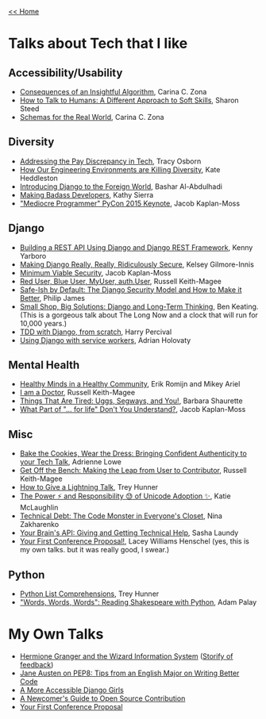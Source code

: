 [<< Home](../README.md)

# Talks about Tech that I like 

## Accessibility/Usability
- [Consequences of an Insightful Algorithm](https://www.youtube.com/watch?v=5e-mZnYAih8&list=PLE7tQUdRKcyaRCK5zIQFW-5XcPZOE-y9t&index=45), Carina C. Zona
- [How to Talk to Humans: A Different Approach to Soft Skills](https://www.youtube.com/watch?v=QrqiOsod6WI&index=30&list=PLE7tQUdRKcyaRCK5zIQFW-5XcPZOE-y9t), Sharon Steed
- [Schemas for the Real World](https://www.youtube.com/watch?v=PYYfVqtcWQY), Carina C. Zona 

## Diversity 
- [Addressing the Pay Discrepancy in Tech](https://www.youtube.com/watch?v=oNN0EjJ6o90&list=PLB1PViL_KEtc0yNMpoKTOJnnVMv0MLIwB&index=2), Tracy Osborn
- [How Our Engineering Environments are Killing Diversity](https://www.youtube.com/watch?v=kNke_4WOWAU), Kate Heddleston
- [Introducing Django to the Foreign World](https://opbeat.com/events/djangocon-eu-2016/), Bashar Al-Abdulhadi
- [Making Badass Developers](https://www.youtube.com/watch?v=FKTxC9pl-WM&list=PL38C6768951A6529C&index=21), Kathy Sierra 
- ["Mediocre Programmer" PyCon 2015 Keynote](https://www.youtube.com/watch?v=hIJdFxYlEKE), Jacob Kaplan-Moss 

## Django 
- [Building a REST API Using Django and Django REST Framework](https://www.youtube.com/watch?v=PwssEec3IRw), Kenny Yarboro
- [Making Django Really, Really, Ridiculously Secure](https://www.youtube.com/watch?v=H2llNbMe-V4&list=PLE7tQUdRKcyaRCK5zIQFW-5XcPZOE-y9t&index=37), Kelsey Gilmore-Innis 
- [Minimum Viable Security](https://www.youtube.com/watch?v=r-fjUVMPidk&index=17&list=PLE7tQUdRKcyaRCK5zIQFW-5XcPZOE-y9t), Jacob Kaplan-Moss
- [Red User, Blue User, MyUser, auth.User](https://www.youtube.com/watch?v=KHg6AoExYjs), Russell Keith-Magee 
- [Safe-Ish by Default: The Django Security Model and How to Make it Better](https://opbeat.com/events/djangocon-eu-2016/), Philip James 
- [Small Shop, Big Solutions: Django and Long-Term Thinking](https://www.youtube.com/watch?v=ghTNAzTOR3o&list=PL38C6768951A6529C&index=9), Ben Keating. (This is a gorgeous talk about The Long Now and a clock that will run for 10,000 years.)
- [TDD with Django, from scratch](https://www.youtube.com/watch?v=vQjmz9wCjLA), Harry Percival 
- [Using Django with service workers](https://opbeat.com/events/djangocon-eu-2016/), Adrian Holovaty

## Mental Health 
- [Healthy Minds in a Healthy Community](https://opbeat.com/events/djangocon-eu-2016/), Erik Romijn and Mikey Ariel 
- [I am a Doctor](https://www.youtube.com/watch?v=OC3v5uXR9Qc&list=PLE7tQUdRKcyaRCK5zIQFW-5XcPZOE-y9t&index=24), Russell Keith-Magee 
- [Things That Are Tired: Uggs, Segways, and You!](https://www.youtube.com/watch?v=WnCPT46tt6U&index=25&list=PLE7tQUdRKcyaRCK5zIQFW-5XcPZOE-y9t), Barbara Shaurette 
- [What Part of "... for life" Don't You Understand?](https://www.youtube.com/watch?v=EqcuzSwySR4&list=PLE7tQUdRKcyaj-yF7SCHpd1b45-LXcvft&index=1), Jacob Kaplan-Moss 

## Misc 
- [Bake the Cookies, Wear the Dress: Bringing Confident Authenticity to your Tech Talk](https://www.youtube.com/watch?v=gtsZJpzOuFQ), Adrienne Lowe
- [Get Off the Bench: Making the Leap from User to Contributor](http://pyvideo.org/video/1409/get-off-the-bench-making-the-leap-from-user-to-c), Russell Keith-Magee 
- [How to Give a Lightning Talk](https://t.co/vnrflmIioM), Trey Hunner
- [The Power :zap: and Responsibility :sweat: of Unicode Adoption :sparkles:](https://opbeat.com/events/djangocon-eu-2016/), Katie McLaughlin
- [Technical Debt: The Code Monster in Everyone's Closet](https://www.youtube.com/watch?v=T5CjkpiouOw), Nina Zakharenko
- [Your Brain's API: Giving and Getting Technical Help](https://www.youtube.com/watch?v=hY14Er6JX2s), Sasha Laundy
- [Your First Conference Proposal!](https://www.youtube.com/watch?v=OAQAXVU1jIo), Lacey Williams Henschel (yes, this is my own talks. but it was really good, I swear.)

## Python
- [Python List Comprehensions](https://www.youtube.com/watch?v=u-mhKtC1Xh4), Trey Hunner
- ["Words, Words, Words": Reading Shakespeare with Python](https://www.youtube.com/watch?v=EoWG0lavg9U), Adam Palay

# My Own Talks

- [Hermione Granger and the Wizard Information System](https://opbeat.com/events/djangocon-eu-2016/) ([Storify of feedback](https://storify.com/laceynwilliams/getting-started))
- [Jane Austen on PEP8: Tips from an English Major on Writing Better Code](https://www.youtube.com/watch?v=55gXwFviOuQ)
- [A More Accessible Django Girls](https://www.youtube.com/watch?v=xTXt4dRa6Jc)
- [A Newcomer's Guide to Open Source Contribution](https://www.youtube.com/watch?v=8QaezVWLydM)
- [Your First Conference Proposal](https://www.youtube.com/watch?v=OAQAXVU1jIo)
